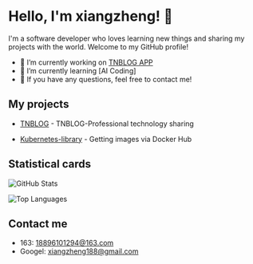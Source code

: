 # Hello, I'm xiangzheng! 🦌

I'm a software developer who loves learning new things and sharing my projects with the world. Welcome to my GitHub profile!

- 🔭 I’m currently working on [TNBLOG APP](https://github.com/aojiancc/TNBLOG.APP)
- 🌱 I’m currently learning [AI Coding]
- 💬 If you have any questions, feel free to contact me!

## My projects

- [TNBLOG](https://www.tnblog.net/) - TNBLOG-Professional technology sharing

- [Kubernetes-library](https://github.com/18896101294/Kubernetes-library) - Getting images via Docker Hub

## Statistical cards

![GitHub Stats](https://github-readme-stats.vercel.app/api?username=18896101294&show_icons=true&theme=tokyonight)

![Top Languages](https://github-readme-stats.vercel.app/api/top-langs/?username=你的用户名&layout=compact&theme=tokyonight)

## Contact me

- 163: 18896101294@163.com
- Googel: xiangzheng188@gmail.com
